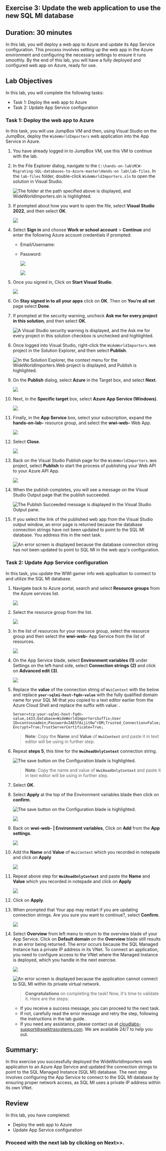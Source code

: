 ## Exercise 3: Update the web application to use the new SQL MI database

## Duration: 30 minutes

In this lab, you will deploy a web app to Azure and update its App Service configuration. This process involves setting up the web app in the Azure environment and configuring the necessary settings to ensure it runs smoothly. By the end of this lab, you will have a fully deployed and configured web app on Azure, ready for use.

## Lab Objectives

In this lab, you will complete the following tasks:

- Task 1: Deploy the web app to Azure
- Task 2: Update App Service configuration

### Task 1: Deploy the web app to Azure

In this task, you will use JumpBox VM and then, using Visual Studio on the JumpBox, deploy the `WideWorldImporters` web application into the App Service in Azure.

1. You have already logged in to JumpBox VM, use this VM to continue with the lab. 

1. In the File Explorer dialog, navigate to the `C:\hands-on-lab\MCW-Migrating-SQL-databases-to-Azure-master\Hands-on lab\lab-files`. In the `lab-files` folder, double-click `WideWorldImporters.sln` to open the solution in Visual Studio.

   ![The folder at the path specified above is displayed, and WideWorldImporters.sln is highlighted.](media/windows-explorer-lab-files-web-solution.png "Windows Explorer")

1. If prompted about how you want to open the file, select **Visual Studio 2022**, and then select **OK**.

    ![](media/new-image38.png)

1. Select **Sign in** and choose **Work or school account** > **Continue** and enter the following Azure account credentials if prompted:
   
   * Email/Username: <inject key="AzureAdUserEmail"></inject>
   * Password: <inject key="AzureAdUserPassword"></inject>

     ![](media/new-image39.png)

     ![](media/new-image40.png)

1. Once you signed in, Click on **Start Visual Studio**.

    ![](media/new-image45.png)

1. On **Stay signed in to all your apps** click on **OK**. Then on **You're all set** page select **Done**. 

1. If prompted at the security warning, uncheck **Ask me for every project in this solution**, and then select **OK**.

    ![A Visual Studio security warning is displayed, and the Ask me for every project in this solution checkbox is unchecked and highlighted.](media/visual-studio-security-warning.png "Visual Studio")

1. Once logged into Visual Studio, right-click the `WideWorldImporters.Web` project in the Solution Explorer, and then select **Publish**.

    ![In the Solution Explorer, the context menu for the WideWorldImporters.Web project is displayed, and Publish is highlighted.](media/visual-studio-project-publish.png "Visual Studio")

1. On the **Publish** dialog, select **Azure** in the Target box, and select **Next**.

    ![](media/new-image46.png)

1. Next, in the **Specific target** box, select **Azure App Service (Windows)**.

    ![](media/new-image47.png)

1. Finally, in the **App Service** box, select your subscription, expand the **hands-on-lab-<inject key="Suffix" enableCopy="false"/>** resource group, and select the **wwi-web-<inject key="Suffix" enableCopy="false"/>** Web App.

    ![](media/new-image48.png)

1. Select **Close**.

    ![](media/new-image49.png)

1. Back on the Visual Studio Publish page for the `WideWorldImporters.Web` project, select **Publish** to start the process of publishing your Web API to your Azure API App.

    ![](media/new-image50.png)

1. When the publish completes, you will see a message on the Visual Studio Output page that the publish succeeded.

    ![The Publish Succeeded message is displayed in the Visual Studio Output pane.](media/visual-studio-output-publish-succeeded.png "Visual Studio")

2. If you select the link of the published web app from the Visual Studio output window, an error page is returned because the database connection strings have not been updated to point to the SQL MI database. You address this in the next task.

    ![An error screen is displayed because the database connection string has not been updated to point to SQL MI in the web app's configuration.](media/web-app-error-screen.png "Web App error")

### Task 2: Update App Service configuration

In this task, you update the WWI gamer info web application to connect to and utilize the SQL MI database.

1. Navigate back to Azure portal, search and select **Resource groups** from the Azure services list.

   ![](media/new-image2.png)

2. Select the **<inject key="Resource Group Name" enableCopy="false"/>** resource group from the list.

     ![](media/new-image(3).png)
 
3. In the list of resources for your resource group, select the **<inject key="Resource Group Name" enableCopy="false"/>** resource group and then select the **wwi-web-<inject key="Suffix" enableCopy="false"/>** App Service from the list of resources.

   ![](media/new-image57.png)

4. On the App Service blade, select **Environment variables** **(1)** under Settings on the left-hand side, select **Connection strings** **(2)** and click on **Advanced edit** **(3)**.

   ![](media/new-image51.png)

6. Replace the **value** of the connection string of `WwiContext` with the below and replace **`your-sqlmi-host-fqdn-value`** with the fully qualified domain name for your SQL MI that you copied to a text editor earlier from the Azure Cloud Shell and replace the suffix with value: <inject key="suffix" />.
    
    ``
    Server=tcp:your-sqlmi-host-fqdn-value,1433;Database=WideWorldImportersSuffix;User ID=contosoadmin;Password=IAE5fAijit0w^rDM;Trusted_Connection=False;Encrypt=True;TrustServerCertificate=True;
    ``

   >**Note**: Copy the **Name** and **Value** of **`WwiContext`** and paste it in text editor will be using in further step.

7. Repeat **steps 5**, this time for the **`WwiReadOnlyContext`** connection string.

    ![The save button on the Configuration blade is highlighted.](media/WwiReadOnlyContext1.png "Save")

    >**Note**: Copy the name and value of **`WwiReadOnlyContext`** and paste it in text editor will be using in further step.
   
8. Select **OK**.

9. Select **Apply** at the top of the Environment variables blade then click on **confirm**. 

    ![The save button on the Configuration blade is highlighted.](media/WwiReadOnlyContextapplay.png "Save")

   ![](media/new-image52.png)
     
10. Back on **wwi-web-<inject key="Suffix" enableCopy="false"/> | Environment variables**, Click on **Add** from the **App settings**.
     
      ![](media/new-image53.png)
    
11. Add the **Name** and **Value** of `WwiContext` which you recorded in notepade and click on **Apply**

    ![](media/new-image54.png)

12. Repeat above step for **`WwiReadOnlyContext`** and paste the **Name** and **Value** which you recorded in notepade and click on **Apply**

      ![](media/new-image55.png)

13. Click on **Apply**.

14. When prompted that Your app may restart if you are updating connection strings. Are you sure you want to continue?, select **Confirm**.

     ![](media/new-image52.png)

15. Select **Overview** from left menu to return to the overview blade of your App Service. Click on **Default domain** on the **Overview** blade still results in an error being returned. The error occurs because the SQL Managed Instance has a private IP address in its VNet. To connect an application, you need to configure access to the VNet where the Managed Instance is deployed, which you handle in the next exercise.

    ![](media/new-image62.png)
    
    ![An error screen is displayed because the application cannot connect to SQL MI within its private virtual network.](media/web-app-error-screen.png "Web App error")

    > **Congratulations** on completing the task! Now, it's time to validate it. Here are the steps:
    - If you receive a success message, you can proceed to the next task.
    - If not, carefully read the error message and retry the step, following the instructions in the lab guide.
    - If you need any assistance, please contact us at cloudlabs-support@spektrasystems.com. We are available 24/7 to help you out.
    
<validation step="aee6215e-2948-4239-a9f7-12907b6d0e08" />

## Summary:

In this exercise you successfully deployed the WideWorldImporters web application to an Azure App Service and updated the connection strings to point to the SQL Managed Instance (SQL MI) database. The next step involves configuring the App Service to connect to the SQL MI database by ensuring proper network access, as SQL MI uses a private IP address within its own VNet.

## Review

In this lab, you have completed:

- Deploy the web app to Azure
- Update App Service configuration

### Proceed with the next lab by clicking on Next>>.
